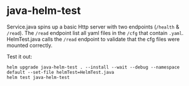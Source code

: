 # java-helm-test

Service.java spins up a basic Http server with two endpoints (`/health` & `/read`). The `/read` endpoint list all yaml files in the `/cfg` that contain `.yaml`. HelmTest.java calls the `/read` endpoint to validate that the cfg files were mounted correctly. 

Test it out: 
```
helm upgrade java-helm-test . --install --wait --debug --namespace default --set-file helmTest=HelmTest.java
helm test java-helm-test
```

